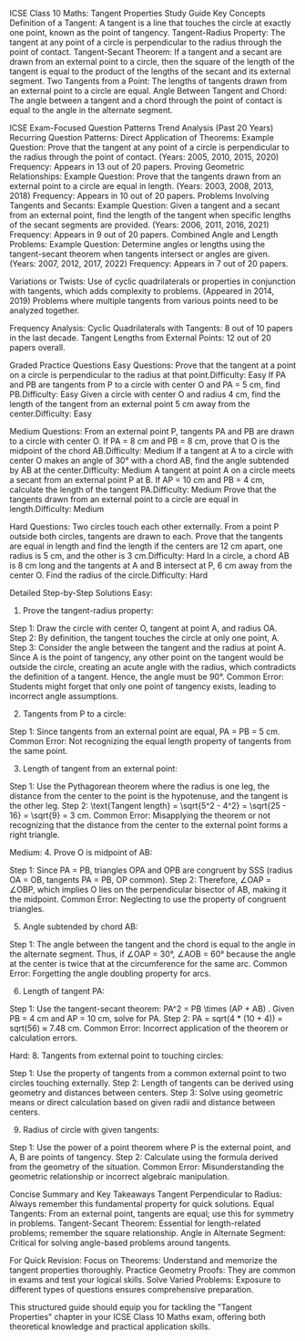
ICSE Class 10 Maths: Tangent Properties Study Guide
Key Concepts
Definition of a Tangent: A tangent is a line that touches the circle at exactly one point, known as the point of tangency.
Tangent-Radius Property: The tangent at any point of a circle is perpendicular to the radius through the point of contact.
Tangent-Secant Theorem: If a tangent and a secant are drawn from an external point to a circle, then the square of the length of the tangent is equal to the product of the lengths of the secant and its external segment.
Two Tangents from a Point: The lengths of tangents drawn from an external point to a circle are equal.
Angle Between Tangent and Chord: The angle between a tangent and a chord through the point of contact is equal to the angle in the alternate segment.

ICSE Exam-Focused Question Patterns
Trend Analysis (Past 20 Years)
Recurring Question Patterns:
Direct Application of Theorems:
Example Question: Prove that the tangent at any point of a circle is perpendicular to the radius through the point of contact. (Years: 2005, 2010, 2015, 2020)
Frequency: Appears in 13 out of 20 papers.
Proving Geometric Relationships:
Example Question: Prove that the tangents drawn from an external point to a circle are equal in length. (Years: 2003, 2008, 2013, 2018)
Frequency: Appears in 10 out of 20 papers.
Problems Involving Tangents and Secants:
Example Question: Given a tangent and a secant from an external point, find the length of the tangent when specific lengths of the secant segments are provided. (Years: 2006, 2011, 2016, 2021)
Frequency: Appears in 9 out of 20 papers.
Combined Angle and Length Problems:
Example Question: Determine angles or lengths using the tangent-secant theorem when tangents intersect or angles are given. (Years: 2007, 2012, 2017, 2022)
Frequency: Appears in 7 out of 20 papers.

Variations or Twists:
Use of cyclic quadrilaterals or properties in conjunction with tangents, which adds complexity to problems. (Appeared in 2014, 2019)
Problems where multiple tangents from various points need to be analyzed together.

Frequency Analysis:
Cyclic Quadrilaterals with Tangents: 8 out of 10 papers in the last decade.
Tangent Lengths from External Points: 12 out of 20 papers overall.

Graded Practice Questions
Easy Questions:
Prove that the tangent at a point on a circle is perpendicular to the radius at that point.Difficulty: Easy 
If PA and PB are tangents from P to a circle with center O and PA = 5 cm, find PB.Difficulty: Easy
Given a circle with center O and radius 4 cm, find the length of the tangent from an external point 5 cm away from the center.Difficulty: Easy

Medium Questions:
From an external point P, tangents PA and PB are drawn to a circle with center O. If PA = 8 cm and PB = 8 cm, prove that O is the midpoint of the chord AB.Difficulty: Medium
If a tangent at A to a circle with center O makes an angle of 30° with a chord AB, find the angle subtended by AB at the center.Difficulty: Medium
A tangent at point A on a circle meets a secant from an external point P at B. If AP = 10 cm and PB = 4 cm, calculate the length of the tangent PA.Difficulty: Medium
Prove that the tangents drawn from an external point to a circle are equal in length.Difficulty: Medium

Hard Questions:
Two circles touch each other externally. From a point P outside both circles, tangents are drawn to each. Prove that the tangents are equal in length and find the length if the centers are 12 cm apart, one radius is 5 cm, and the other is 3 cm.Difficulty: Hard
In a circle, a chord AB is 8 cm long and the tangents at A and B intersect at P, 6 cm away from the center O. Find the radius of the circle.Difficulty: Hard

Detailed Step-by-Step Solutions
Easy:
1. Prove the tangent-radius property:

Step 1: Draw the circle with center O, tangent at point A, and radius OA.
Step 2: By definition, the tangent touches the circle at only one point, A. 
Step 3: Consider the angle between the tangent and the radius at point A. Since A is the point of tangency, any other point on the tangent would be outside the circle, creating an acute angle with the radius, which contradicts the definition of a tangent. Hence, the angle must be 90°.
Common Error: Students might forget that only one point of tangency exists, leading to incorrect angle assumptions.

2. Tangents from P to a circle:

Step 1: Since tangents from an external point are equal, PA = PB = 5 cm.
Common Error: Not recognizing the equal length property of tangents from the same point.

3. Length of tangent from an external point:

Step 1: Use the Pythagorean theorem where the radius is one leg, the distance from the center to the point is the hypotenuse, and the tangent is the other leg.
Step 2: 
\text{Tangent length} = \sqrt{5^2 - 4^2} = \sqrt{25 - 16} = \sqrt{9} = 3
 cm.
Common Error: Misapplying the theorem or not recognizing that the distance from the center to the external point forms a right triangle.

Medium:
4. Prove O is midpoint of AB:

Step 1: Since PA = PB, triangles OPA and OPB are congruent by SSS (radius OA = OB, tangents PA = PB, OP common). 
Step 2: Therefore, ∠OAP = ∠OBP, which implies O lies on the perpendicular bisector of AB, making it the midpoint.
Common Error: Neglecting to use the property of congruent triangles.

5. Angle subtended by chord AB:

Step 1: The angle between the tangent and the chord is equal to the angle in the alternate segment. Thus, if ∠OAP = 30°, ∠AOB = 60° because the angle at the center is twice that at the circumference for the same arc.
Common Error: Forgetting the angle doubling property for arcs.

6. Length of tangent PA:

Step 1: Use the tangent-secant theorem: 
PA^2 = PB \times (AP + AB)
. Given PB = 4 cm and AP = 10 cm, solve for PA.
Step 2: PA = sqrt(4 * (10 + 4)) = sqrt(56) ≈ 7.48 cm.
Common Error: Incorrect application of the theorem or calculation errors.

Hard:
8. Tangents from external point to touching circles:

Step 1: Use the property of tangents from a common external point to two circles touching externally. 
Step 2: Length of tangents can be derived using geometry and distances between centers.
Step 3: Solve using geometric means or direct calculation based on given radii and distance between centers.

9. Radius of circle with given tangents:

Step 1: Use the power of a point theorem where P is the external point, and A, B are points of tangency. 
Step 2: Calculate using the formula derived from the geometry of the situation.
Common Error: Misunderstanding the geometric relationship or incorrect algebraic manipulation.

Concise Summary and Key Takeaways
Tangent Perpendicular to Radius: Always remember this fundamental property for quick solutions.
Equal Tangents: From an external point, tangents are equal; use this for symmetry in problems.
Tangent-Secant Theorem: Essential for length-related problems; remember the square relationship.
Angle in Alternate Segment: Critical for solving angle-based problems around tangents.

For Quick Revision:
Focus on Theorems: Understand and memorize the tangent properties thoroughly.
Practice Geometry Proofs: They are common in exams and test your logical skills.
Solve Varied Problems: Exposure to different types of questions ensures comprehensive preparation.

This structured guide should equip you for tackling the "Tangent Properties" chapter in your ICSE Class 10 Maths exam, offering both theoretical knowledge and practical application skills.